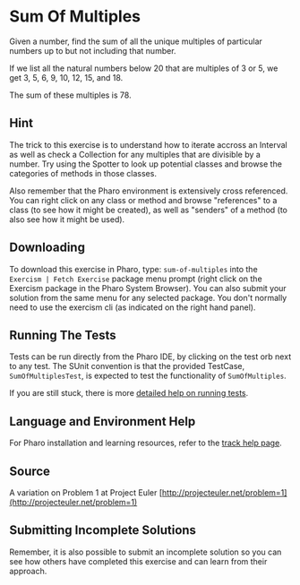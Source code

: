 # Sum Of Multiples

Given a number, find the sum of all the unique multiples of particular numbers up to
but not including that number.

If we list all the natural numbers below 20 that are multiples of 3 or 5,
we get 3, 5, 6, 9, 10, 12, 15, and 18.

The sum of these multiples is 78.

## Hint
The trick to this exercise is to understand how to iterate accross an Interval as well as check a Collection for any multiples that are divisible by a number. Try using the Spotter to look up potential classes and browse the categories of methods in those classes. Also remember that the Pharo environment is extensively cross referenced. You can right click on any class or method and browse "references" to a class (to see how it might be created), as well as "senders" of a method (to also see how it might be used). 


## Downloading

To download this exercise in Pharo, type: `sum-of-multiples` into the `Exercism | Fetch Exercise` package menu prompt
(right click on the Exercism package in the Pharo System Browser). You can also submit your solution from the
same menu for any selected package. You don't normally need to use the exercism cli (as indicated on the right hand panel).

## Running The Tests

Tests can be run directly from the Pharo IDE, by clicking on the test orb next to any test.
The SUnit convention is that the provided TestCase, `SumOfMultiplesTest`, is expected
to test the functionality of `SumOfMultiples`.

If you are still stuck, there is more [detailed help on running tests](https://exercism.io/tracks/pharo/tests).

## Language and Environment Help

For Pharo installation and learning resources, refer to the [track help page](https://exercism.io/tracks/pharo/learning).


## Source

A variation on Problem 1 at Project Euler [http://projecteuler.net/problem=1](http://projecteuler.net/problem=1)


## Submitting Incomplete Solutions

Remember, it is also possible to submit an incomplete solution so you can see how others have completed this exercise
and can learn from their approach.
